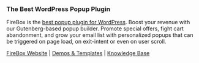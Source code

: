 ### The Best WordPress Popup Plugin

FireBox is the [best popup plugin for WordPress](https://www.fireplugins.com/). Boost your revenue with our Gutenberg-based popup builder. Promote special offers, fight cart abandonment, and grow your email list with personalized popups that can be triggered on page load, on exit-intent or even on user scroll.

[FireBox Website](https://www.fireplugins.com/) | [Demos & Templates](https://www.fireplugins.com/templates/) | [Knowledge Base](https://www.fireplugins.com/docs/)
